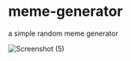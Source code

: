 # meme-generator
a simple random meme generator 

![Screenshot (5)](https://github.com/mei0mi/meme-generator/assets/126321476/35d8849e-2e1c-4874-b142-22dded434381)
